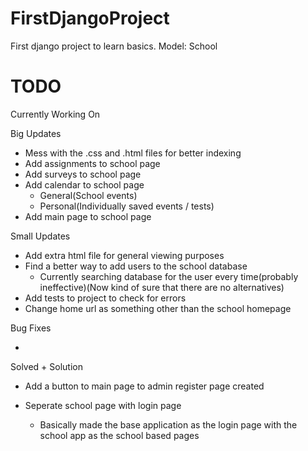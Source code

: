 # FirstDjangoProject
First django project to learn basics. Model: School


# TODO

Currently Working On  

Big Updates

- Mess with the .css and .html files for better indexing
- Add assignments to school page
- Add surveys to school page
- Add calendar to school page
    - General(School events)
    - Personal(Individually saved events / tests)
- Add main page to school page

Small Updates

- Add extra html file for general viewing purposes
- Find a better way to add users to the school database
    - Currently searching database for the user every time(probably ineffective)(Now kind of sure that there are no alternatives)
- Add tests to project to check for errors
- Change home url as something other than the school homepage

Bug Fixes

- 

Solved + Solution

- Add a button to main page to admin register page created

- Seperate school page with login page
    - Basically made the base application as the login page with the school app as the school based pages